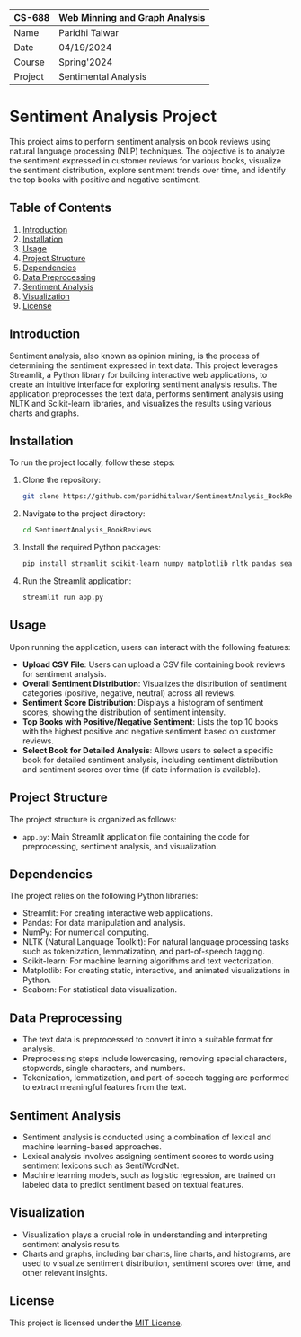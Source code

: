 
| CS-688   | Web Minning and Graph Analysis       |
|----------|--------------------------------------|
| Name     | Paridhi Talwar                       |
| Date     | 04/19/2024                           |
| Course   | Spring'2024                          |
| Project  | Sentimental Analysis                 |

# Sentiment Analysis Project

This project aims to perform sentiment analysis on book reviews using natural language processing (NLP) techniques. The objective is to analyze the sentiment expressed in customer reviews for various books, visualize the sentiment distribution, explore sentiment trends over time, and identify the top books with positive and negative sentiment.

## Table of Contents
1. [Introduction](#introduction)
2. [Installation](#installation)
3. [Usage](#usage)
4. [Project Structure](#project-structure)
5. [Dependencies](#dependencies)
6. [Data Preprocessing](#data-preprocessing)
7. [Sentiment Analysis](#sentiment-analysis)
8. [Visualization](#visualization)
9. [License](#license)

## Introduction
Sentiment analysis, also known as opinion mining, is the process of determining the sentiment expressed in text data. This project leverages Streamlit, a Python library for building interactive web applications, to create an intuitive interface for exploring sentiment analysis results. The application preprocesses the text data, performs sentiment analysis using NLTK and Scikit-learn libraries, and visualizes the results using various charts and graphs.

## Installation
To run the project locally, follow these steps:

1. Clone the repository:
   ```bash
   git clone https://github.com/paridhitalwar/SentimentAnalysis_BookReviews.git
   ```

2. Navigate to the project directory:
   ```bash
   cd SentimentAnalysis_BookReviews
   ```

 3. Install the required Python packages:
    ```bash
    pip install streamlit scikit-learn numpy matplotlib nltk pandas seaborn
    ``` 

4. Run the Streamlit application:
   ```bash
   streamlit run app.py
   ```

## Usage
Upon running the application, users can interact with the following features:
- **Upload CSV File**: Users can upload a CSV file containing book reviews for sentiment analysis.
- **Overall Sentiment Distribution**: Visualizes the distribution of sentiment categories (positive, negative, neutral) across all reviews.
- **Sentiment Score Distribution**: Displays a histogram of sentiment scores, showing the distribution of sentiment intensity.
- **Top Books with Positive/Negative Sentiment**: Lists the top 10 books with the highest positive and negative sentiment based on customer reviews.
- **Select Book for Detailed Analysis**: Allows users to select a specific book for detailed sentiment analysis, including sentiment distribution and sentiment scores over time (if date information is available).

## Project Structure
The project structure is organized as follows:
- `app.py`: Main Streamlit application file containing the code for preprocessing, sentiment analysis, and visualization.

## Dependencies
The project relies on the following Python libraries:
- Streamlit: For creating interactive web applications.
- Pandas: For data manipulation and analysis.
- NumPy: For numerical computing.
- NLTK (Natural Language Toolkit): For natural language processing tasks such as tokenization, lemmatization, and part-of-speech tagging.
- Scikit-learn: For machine learning algorithms and text vectorization.
- Matplotlib: For creating static, interactive, and animated visualizations in Python.
- Seaborn: For statistical data visualization.

## Data Preprocessing
- The text data is preprocessed to convert it into a suitable format for analysis.
- Preprocessing steps include lowercasing, removing special characters, stopwords, single characters, and numbers.
- Tokenization, lemmatization, and part-of-speech tagging are performed to extract meaningful features from the text.

## Sentiment Analysis
- Sentiment analysis is conducted using a combination of lexical and machine learning-based approaches.
- Lexical analysis involves assigning sentiment scores to words using sentiment lexicons such as SentiWordNet.
- Machine learning models, such as logistic regression, are trained on labeled data to predict sentiment based on textual features.

## Visualization
- Visualization plays a crucial role in understanding and interpreting sentiment analysis results.
- Charts and graphs, including bar charts, line charts, and histograms, are used to visualize sentiment distribution, sentiment scores over time, and other relevant insights.

## License
This project is licensed under the [MIT License](LICENSE).
